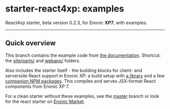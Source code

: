 # starter-react4xp: examples

React4xp starter, beta version 0.2.3, for Enonic **XP7**, with examples.

---

## Quick overview

This branch contains the example code from [the documentation](https://developer.enonic.com/templates/react4xp). Shortcut: the [site/parts/](https://github.com/enonic/starter-react4xp/tree/examples/src/main/resources/site/parts) and [webapp/](https://github.com/enonic/starter-react4xp/tree/examples/src/main/resources/webapp) folders.

Also includes the starter itself - the building blocks for client- and serverside React support in Enonic XP: a build setup with [a library](https://github.com/enonic/lib-react4xp) and a few [companion NPM packages](https://github.com/enonic/lib-react4xp#npm-package-overview). This compiles and serves JSX-format React components from Enonic XP 7.

For a clean starter without these examples, see the [master](https://github.com/enonic/starter-react4xp) branch or look for the react starter on [Enonic Market](https://market.enonic.com).
